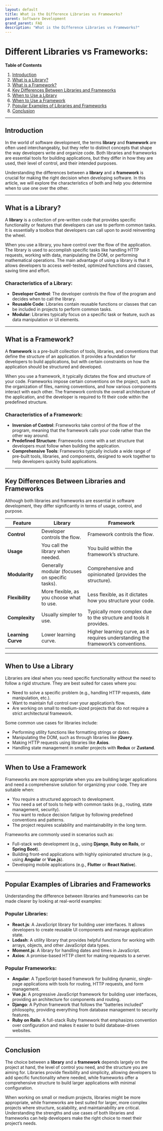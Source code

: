 ```yaml
---
layout: default
title: What is the Difference Libraries vs Frameworks?
parent: Software Development
grand_parent: FAQ
description: "What is the Difference Libraries vs Frameworks?"
---
```


# Different Libraries vs Frameworks:

**Table of Contents**
1. [Introduction](#introduction)
2. [What is a Library?](#what-is-a-library)
3. [What is a Framework?](#what-is-a-framework)
4. [Key Differences Between Libraries and Frameworks](#key-differences-between-libraries-and-frameworks)
5. [When to Use a Library](#when-to-use-a-library)
6. [When to Use a Framework](#when-to-use-a-framework)
7. [Popular Examples of Libraries and Frameworks](#popular-examples-of-libraries-and-frameworks)
8. [Conclusion](#conclusion)

---

## Introduction
In the world of software development, the terms **library** and **framework** are often used interchangeably, but they refer to distinct concepts that shape the way developers write and organize code. Both libraries and frameworks are essential tools for building applications, but they differ in how they are used, their level of control, and their intended purposes.

Understanding the differences between a **library** and a **framework** is crucial for making the right decision when developing software. In this article, we will explore the characteristics of both and help you determine when to use one over the other.

---

## What is a Library?
A **library** is a collection of pre-written code that provides specific functionality or features that developers can use to perform common tasks. It is essentially a toolbox that developers can call upon to avoid reinventing the wheel.

When you use a library, you have control over the flow of the application. The library is used to accomplish specific tasks like handling HTTP requests, working with data, manipulating the DOM, or performing mathematical operations. The main advantage of using a library is that it allows developers to access well-tested, optimized functions and classes, saving time and effort.

### Characteristics of a Library:
- **Developer Control**: The developer controls the flow of the program and decides when to call the library.
- **Reusable Code**: Libraries contain reusable functions or classes that can be included in projects to perform common tasks.
- **Modular**: Libraries typically focus on a specific task or feature, such as data manipulation or UI elements.

---

## What is a Framework?
A **framework** is a pre-built collection of tools, libraries, and conventions that define the structure of an application. It provides a foundation for developers to build applications, but with certain constraints on how the application should be structured and developed.

When you use a framework, it typically dictates the flow and structure of your code. Frameworks impose certain conventions on the project, such as the organization of files, naming conventions, and how various components interact with each other. The framework controls the overall architecture of the application, and the developer is required to fit their code within the predefined structure.

### Characteristics of a Framework:
- **Inversion of Control**: Frameworks take control of the flow of the program, meaning that the framework calls your code rather than the other way around.
- **Predefined Structure**: Frameworks come with a set structure that developers must follow when building the application.
- **Comprehensive Tools**: Frameworks typically include a wide range of pre-built tools, libraries, and components, designed to work together to help developers quickly build applications.

---

## Key Differences Between Libraries and Frameworks
Although both libraries and frameworks are essential in software development, they differ significantly in terms of usage, control, and purpose.

| Feature                    | Library                            | Framework                         |
|----------------------------|------------------------------------|-----------------------------------|
| **Control**                | Developer controls the flow.       | Framework controls the flow.     |
| **Usage**                  | You call the library when needed.  | You build within the framework’s structure. |
| **Modularity**             | Generally modular (focuses on specific tasks). | Comprehensive and opinionated (provides the structure). |
| **Flexibility**            | More flexible, as you choose what to use. | Less flexible, as it dictates how you structure your code. |
| **Complexity**             | Usually simpler to use.            | Typically more complex due to the structure and tools it provides. |
| **Learning Curve**         | Lower learning curve.              | Higher learning curve, as it requires understanding the framework’s conventions. |

---

## When to Use a Library
Libraries are ideal when you need specific functionality without the need to follow a rigid structure. They are best suited for cases where you:
- Need to solve a specific problem (e.g., handling HTTP requests, date manipulation, etc.).
- Want to maintain full control over your application’s flow.
- Are working on small to medium-sized projects that do not require a strict architectural framework.

Some common use cases for libraries include:
- Performing utility functions like formatting strings or dates.
- Manipulating the DOM, such as through libraries like **jQuery**.
- Making HTTP requests using libraries like **Axios**.
- Handling state management in smaller projects with **Redux** or **Zustand**.

---

## When to Use a Framework
Frameworks are more appropriate when you are building larger applications and need a comprehensive solution for organizing your code. They are suitable when:
- You require a structured approach to development.
- You need a set of tools to help with common tasks (e.g., routing, state management, security).
- You want to reduce decision fatigue by following predefined conventions and patterns.
- The project requires scalability and maintainability in the long term.

Frameworks are commonly used in scenarios such as:
- Full-stack web development (e.g., using **Django**, **Ruby on Rails**, or **Spring Boot**).
- Building front-end applications with highly opinionated structure (e.g., using **Angular** or **Vue.js**).
- Developing mobile applications (e.g., **Flutter** or **React Native**).

---

## Popular Examples of Libraries and Frameworks
Understanding the difference between libraries and frameworks can be made clearer by looking at real-world examples:

### Popular Libraries:
- **React.js**: A JavaScript library for building user interfaces. It allows developers to create reusable UI components and manage application state.
- **Lodash**: A utility library that provides helpful functions for working with arrays, objects, and other JavaScript data types.
- **Moment.js**: A library for handling dates and times in JavaScript.
- **Axios**: A promise-based HTTP client for making requests to a server.

### Popular Frameworks:
- **Angular**: A TypeScript-based framework for building dynamic, single-page applications with tools for routing, HTTP requests, and form management.
- **Vue.js**: A progressive JavaScript framework for building user interfaces, providing an architecture for components and routing.
- **Django**: A Python framework that follows the "batteries included" philosophy, providing everything from database management to security features.
- **Ruby on Rails**: A full-stack Ruby framework that emphasizes convention over configuration and makes it easier to build database-driven websites.

---

## Conclusion
The choice between a **library** and a **framework** depends largely on the project at hand, the level of control you need, and the structure you are aiming for. Libraries provide flexibility and simplicity, allowing developers to add specific functionality where needed, while frameworks offer a comprehensive structure to build larger applications with minimal configuration.

When working on small or medium projects, libraries might be more appropriate, while frameworks are best suited for larger, more complex projects where structure, scalability, and maintainability are critical. Understanding the strengths and use cases of both libraries and frameworks can help developers make the right choice to meet their project’s needs.